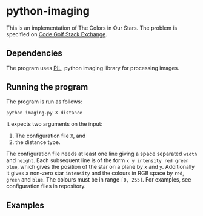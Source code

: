 # python-imaging

This is an implementation of The Colors in Our Stars. The problem is specified on [Code Golf Stack Exchange](http://codegolf.stackexchange.com/questions/53124/the-colors-in-our-stars).

## Dependencies

The program uses [PIL](http://www.pythonware.com/products/pil/), python imaging library for processing images.

## Running the program

The program is run as follows:

```bash
python imaging.py X distance
```

It expects two arguments on the input:

1. The configuration file `X`, and
2. the distance type.

The configuration file needs at least one line giving a space separated `width` and `height`. Each subsequent line is of the form `x y intensity red green blue`, which gives the position of the star on a plane by `x` and `y`. Additionally it gives a non-zero star `intensity` and the colours in RGB space by `red`, `green` and `blue`. The colours must be in range `[0, 255]`. For examples, see configuration files in repository.

## Examples
